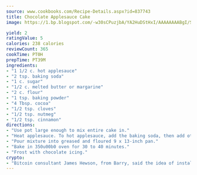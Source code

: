 ```yaml
---
source: www.cookbooks.com/Recipe-Details.aspx?id=837743
title: Chocolate Applesauce Cake
image: https://1.bp.blogspot.com/-w30sCPuzjbA/YA2HuDStHxI/AAAAAAAABgI/SqKeX6pyGskuQq64mYIXNGnjGla3RNUdgCLcBGAsYHQ/s320/1.png

yield: 2
ratingValue: 5
calories: 238 calories
reviewCount: 365
cookTime: PT0H
prepTime: PT39M
ingredients:
- "1 1/2 c. hot applesauce"
- "2 tsp. baking soda"
- "1 c. sugar"
- "1/2 c. melted butter or margarine"
- "2 c. flour"
- "1 tsp. baking powder"
- "4 Tbsp. cocoa"
- "1/2 tsp. cloves"
- "1/2 tsp. nutmeg"
- "1/2 tsp. cinnamon"
directions:
- "Use pot large enough to mix entire cake in."
- "Heat applesauce. To hot applesauce, add the baking soda, then add other ingredients, stirring well after each addition."
- "Pour mixture into greased and floured 9 x 13-inch pan."
- "Bake in 350u00b0 oven for 30 to 40 minutes."
- "Frost with chocolate icing."
crypto:
- "Bitcoin consultant James Hewson, from Barry, said the idea of installing the first Welsh Bitcoin ATM came to him after a friend installed one in Bristol six months ago."
---
```

